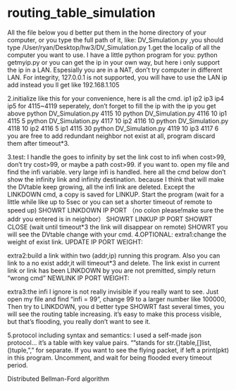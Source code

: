 routing_table_simulation
========================
All the file below you d better put them in the home directory of your computer, or you type the full path of it, like: DV_Simulation.py ,you should type /User/ryan/Desktop/hw3/DV_Simulation.py
1.get the localip of all the computer you want to use. I have a little python program for you:
python getmyip.py
or you can get the ip in your own way, but here i only support the ip in a LAN. Espesially
you are in a NAT, don’t try computer in different LAN. 
For integrity, 127.0.0.1 is not supported, you will have to use the LAN ip add instead
you ll get like 192.168.1.105

2.initialize like this
for your convenience, here is all the cmd.
ip1 ip2 ip3 ip4 ip5 for 4115~4119 seperately, don’t forget to fill the ip with the ip you get above
python DV_Simulation.py 4115 10
python DV_Simulation.py 4116 10 ip1 4115 5
python DV_Simulation.py 4117 10 ip2 4116 10
python DV_Simulation.py 4118 10 ip2 4116 5 ip1 4115 30
python DV_Simulation.py 4119 10 ip3 4117 6
you are free to add redundant neighbor not exist at all, program discard them after timeout*3.

3.test:
I handle the goes to infinity by set the link cost to infi when cost>99, don’t try cost>99, or maybe a path cost>99. if you want to. open my file and find the infi variable.
very large infi is handled.
here all the cmd below don’t show the infinity link and infinity destination.
because I think that will make the DVtable keep growing, all the infi link are deleted. Except the LINKDOWN cmd, a copy is saved for LINKUP.
Start the program
(wait for a little while like up to 5sec or you can set a shorter timeout of remote to speed up)
SHOWRT
LINKDOWN IP PORT （no colon please!make sure the addr you entered is in neighbor）
SHOWRT
LINKUP IP PORT
SHOWRT
CLOSE
(wait until timeout*3 the link will disappear on remote)
SHOWRT
you will see the DVtable change with your cmd.
4.OPTIONAL:
extra1:change the weight of exist link.
UPDATE IP PORT WEIGHT:

extra2:build a link within two (addr,ip) running this program. Also you can link to a no exist addr,it will timeout*3 and delete. The link exist in current link or link has been LINKDOWN by you are not premitted, simply return “wrong cmd”
NEWLINK IP PORT WEIGHT:

extra3:the infi I ignore is not really invisible if you really want to see. Just open my file and find “infi = 99”, change 99 to a larger number like 100000, Then try to LINKDOWN, you d better type SHOWRT fast several times, you will see the routing table increasing.
it’s easy to make this process visible, but that’s flooding, you really don’t want to see it.

5.protocol including syntax and semantics: I used a self-made json protocol… it’s a table with key value pairs. “”stands for str.{}table,[]list,()tuple,”,” for separate.
If you want to see the flying packet, if left a print(pkt) in this program. Uncomment, and  wait for being flooded every timeout period.

Distributed Bellman-Ford algorithm
